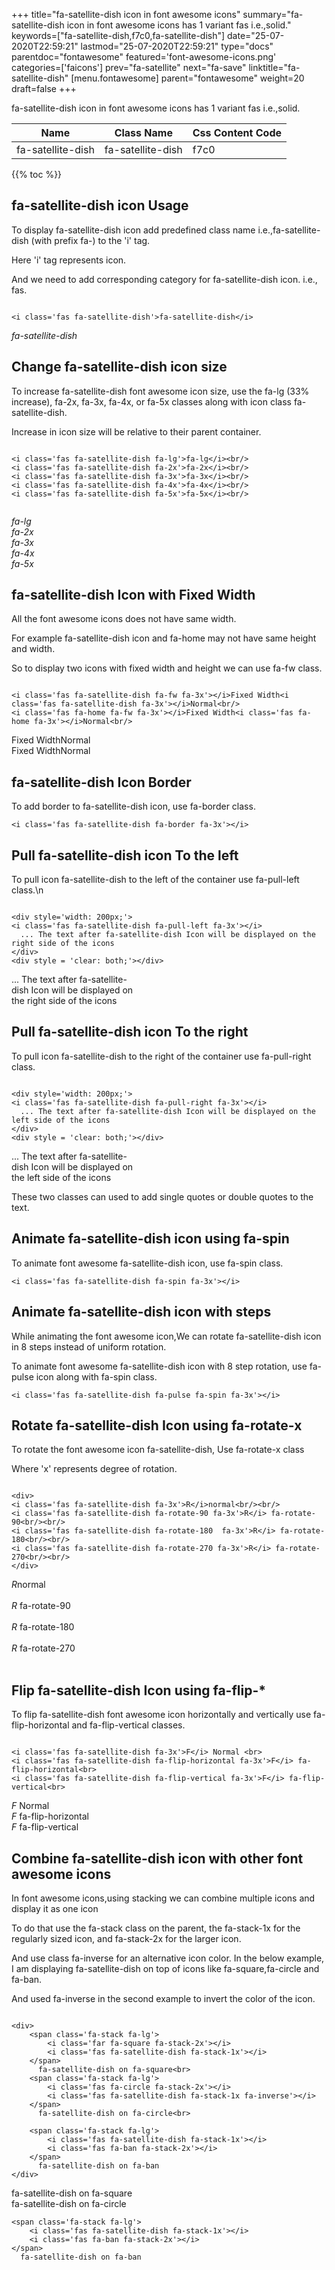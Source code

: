 +++
title="fa-satellite-dish icon in font awesome icons"
summary="fa-satellite-dish icon in font awesome icons has 1 variant fas i.e.,solid."
keywords=["fa-satellite-dish,f7c0,fa-satellite-dish"]
date="25-07-2020T22:59:21"
lastmod="25-07-2020T22:59:21"
type="docs"
parentdoc="fontawesome"
featured='font-awesome-icons.png'
categories=['faicons']
prev="fa-satellite"
next="fa-save"
linktitle="fa-satellite-dish"
[menu.fontawesome]
parent="fontawesome"
weight=20
draft=false
+++


fa-satellite-dish icon in font awesome icons has 1 variant fas i.e.,solid.

<div class='table-responsive'><table class='table'><thead><tr><th>Name</th><th>Class Name</th><th>Css Content Code</th></tr></thead><tbody><tr><td>fa-satellite-dish</td><td>fa-satellite-dish</td><td>f7c0</td></tr></tbody></table></div>


{{% toc %}}


## fa-satellite-dish icon Usage

To display fa-satellite-dish icon add predefined class name i.e.,fa-satellite-dish (with prefix fa-) to the 'i' tag.

Here 'i' tag represents icon.

And we need to add corresponding category for fa-satellite-dish icon. i.e., fas.


```

<i class='fas fa-satellite-dish'>fa-satellite-dish</i>
```

<i class='fas fa-satellite-dish'>fa-satellite-dish</i>




## Change fa-satellite-dish icon size
To increase fa-satellite-dish font awesome icon size, use the fa-lg (33% increase), fa-2x, fa-3x, fa-4x, or fa-5x classes along with icon class fa-satellite-dish.

Increase in icon size will be relative to their parent container. 

```

<i class='fas fa-satellite-dish fa-lg'>fa-lg</i><br/>
<i class='fas fa-satellite-dish fa-2x'>fa-2x</i><br/>
<i class='fas fa-satellite-dish fa-3x'>fa-3x</i><br/>
<i class='fas fa-satellite-dish fa-4x'>fa-4x</i><br/>
<i class='fas fa-satellite-dish fa-5x'>fa-5x</i><br/>
            
```

<i class='fas fa-satellite-dish fa-lg'>fa-lg</i><br/>
<i class='fas fa-satellite-dish fa-2x'>fa-2x</i><br/>
<i class='fas fa-satellite-dish fa-3x'>fa-3x</i><br/>
<i class='fas fa-satellite-dish fa-4x'>fa-4x</i><br/>
<i class='fas fa-satellite-dish fa-5x'>fa-5x</i><br/>
            



## fa-satellite-dish Icon with Fixed Width 

All the font awesome icons does not have same width.

For example fa-satellite-dish icon and fa-home may not have same height and width.

So to display two icons with fixed width and height we can use fa-fw class.


```

<i class='fas fa-satellite-dish fa-fw fa-3x'></i>Fixed Width<i class='fas fa-satellite-dish fa-3x'></i>Normal<br/>
<i class='fas fa-home fa-fw fa-3x'></i>Fixed Width<i class='fas fa-home fa-3x'></i>Normal<br/>
```

<i class='fas fa-satellite-dish fa-fw fa-3x'></i>Fixed Width<i class='fas fa-satellite-dish fa-3x'></i>Normal<br/>
<i class='fas fa-home fa-fw fa-3x'></i>Fixed Width<i class='fas fa-home fa-3x'></i>Normal<br/>



## fa-satellite-dish Icon Border 

To add border to fa-satellite-dish icon, use fa-border class.


```
<i class='fas fa-satellite-dish fa-border fa-3x'></i>

```
<i class='fas fa-satellite-dish fa-border fa-3x'></i>





## Pull fa-satellite-dish icon To the left

To pull icon fa-satellite-dish to the left of the container use fa-pull-left class.\n

```

<div style='width: 200px;'>
<i class='fas fa-satellite-dish fa-pull-left fa-3x'></i>
  ... The text after fa-satellite-dish Icon will be displayed on the right side of the icons
</div>
<div style = 'clear: both;'></div>
```

<div style='width: 200px;'>
<i class='fas fa-satellite-dish fa-pull-left fa-3x'></i>
  ... The text after fa-satellite-dish Icon will be displayed on the right side of the icons
</div>
<div style = 'clear: both;'></div>




## Pull fa-satellite-dish icon To the right
To pull icon fa-satellite-dish to the right of the container use fa-pull-right class.

```

<div style='width: 200px;'>
<i class='fas fa-satellite-dish fa-pull-right fa-3x'></i>
  ... The text after fa-satellite-dish Icon will be displayed on the left side of the icons
</div>
<div style = 'clear: both;'></div>
```

<div style='width: 200px;'>
<i class='fas fa-satellite-dish fa-pull-right fa-3x'></i>
  ... The text after fa-satellite-dish Icon will be displayed on the left side of the icons
</div>
<div style = 'clear: both;'></div>

These two classes can used to add single quotes or double quotes to the text.


## Animate fa-satellite-dish icon using fa-spin
To animate font awesome fa-satellite-dish icon, use fa-spin class.

```
<i class='fas fa-satellite-dish fa-spin fa-3x'></i>
```
<i class='fas fa-satellite-dish fa-spin fa-3x'></i>




## Animate fa-satellite-dish icon with steps
While animating the font awesome icon,We can rotate fa-satellite-dish icon in 8 steps instead of uniform rotation.

To animate font awesome fa-satellite-dish icon with 8 step rotation, use fa-pulse icon along with fa-spin class.


```
<i class='fas fa-satellite-dish fa-pulse fa-spin fa-3x'></i>

```
<i class='fas fa-satellite-dish fa-pulse fa-spin fa-3x'></i>





## Rotate fa-satellite-dish Icon using fa-rotate-x
To rotate the font awesome icon fa-satellite-dish, Use fa-rotate-x class

Where 'x' represents degree of rotation.


```

<div>
<i class='fas fa-satellite-dish fa-3x'>R</i>normal<br/><br/>
<i class='fas fa-satellite-dish fa-rotate-90 fa-3x'>R</i> fa-rotate-90<br/><br/> 
<i class='fas fa-satellite-dish fa-rotate-180  fa-3x'>R</i> fa-rotate-180<br/><br/> 
<i class='fas fa-satellite-dish fa-rotate-270 fa-3x'>R</i> fa-rotate-270<br/><br/>
</div>
```

<div>
<i class='fas fa-satellite-dish fa-3x'>R</i>normal<br/><br/>
<i class='fas fa-satellite-dish fa-rotate-90 fa-3x'>R</i> fa-rotate-90<br/><br/> 
<i class='fas fa-satellite-dish fa-rotate-180  fa-3x'>R</i> fa-rotate-180<br/><br/> 
<i class='fas fa-satellite-dish fa-rotate-270 fa-3x'>R</i> fa-rotate-270<br/><br/>
</div>




## Flip fa-satellite-dish Icon using fa-flip-*
To flip fa-satellite-dish font awesome icon horizontally and vertically use fa-flip-horizontal and fa-flip-vertical classes. 

```

<i class='fas fa-satellite-dish fa-3x'>F</i> Normal <br>
<i class='fas fa-satellite-dish fa-flip-horizontal fa-3x'>F</i> fa-flip-horizontal<br>
<i class='fas fa-satellite-dish fa-flip-vertical fa-3x'>F</i> fa-flip-vertical<br>
```

<i class='fas fa-satellite-dish fa-3x'>F</i> Normal <br>
<i class='fas fa-satellite-dish fa-flip-horizontal fa-3x'>F</i> fa-flip-horizontal<br>
<i class='fas fa-satellite-dish fa-flip-vertical fa-3x'>F</i> fa-flip-vertical<br>




## Combine fa-satellite-dish icon with other font awesome icons
In font awesome icons,using stacking we can combine multiple icons and display it as one icon 

To do that use the fa-stack class on the parent, the fa-stack-1x for the regularly sized icon, and fa-stack-2x for the larger icon.

And use class fa-inverse for an alternative icon color. 
In the below example, I am displaying fa-satellite-dish on top of icons like fa-square,fa-circle and fa-ban.

And used fa-inverse in the second example to invert the color of the icon.

```

<div>
    <span class='fa-stack fa-lg'>
        <i class='far fa-square fa-stack-2x'></i>
        <i class='fas fa-satellite-dish fa-stack-1x'></i>
    </span>
      fa-satellite-dish on fa-square<br>
    <span class='fa-stack fa-lg'>
        <i class='fas fa-circle fa-stack-2x'></i>
        <i class='fas fa-satellite-dish fa-stack-1x fa-inverse'></i>
    </span>
      fa-satellite-dish on fa-circle<br>

    <span class='fa-stack fa-lg'>
        <i class='fas fa-satellite-dish fa-stack-1x'></i>
        <i class='fas fa-ban fa-stack-2x'></i>
    </span>
      fa-satellite-dish on fa-ban
</div>
```

<div>
    <span class='fa-stack fa-lg'>
        <i class='far fa-square fa-stack-2x'></i>
        <i class='fas fa-satellite-dish fa-stack-1x'></i>
    </span>
      fa-satellite-dish on fa-square<br>
    <span class='fa-stack fa-lg'>
        <i class='fas fa-circle fa-stack-2x'></i>
        <i class='fas fa-satellite-dish fa-stack-1x fa-inverse'></i>
    </span>
      fa-satellite-dish on fa-circle<br>

    <span class='fa-stack fa-lg'>
        <i class='fas fa-satellite-dish fa-stack-1x'></i>
        <i class='fas fa-ban fa-stack-2x'></i>
    </span>
      fa-satellite-dish on fa-ban
</div>






